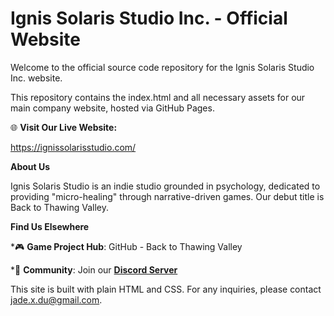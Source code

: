 
# **Ignis Solaris Studio Inc. - Official Website**

Welcome to the official source code repository for the Ignis Solaris Studio Inc. website.

This repository contains the index.html and all necessary assets for our main company website, hosted via GitHub Pages.

🌐 **Visit Our Live Website:**

https://ignissolarisstudio.com/

**About Us**

Ignis Solaris Studio is an indie studio grounded in psychology, dedicated to providing "micro-healing" through narrative-driven games. Our debut title is Back to Thawing Valley.

**Find Us Elsewhere**

*🎮 **Game Project Hub**: GitHub - Back to Thawing Valley

*💬 **Community**: Join our **[Discord Server](https://discord.gg/HMEXESt38m)**

This site is built with plain HTML and CSS. For any inquiries, please contact jade.x.du@gmail.com.

